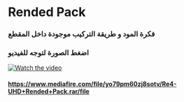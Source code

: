 # Rended Pack


### فكرة المود و طريقة التركيب موجودة داخل المقطع
### اضغط الصورة لتوجه للفيديو

[![Watch the video](https://i.ytimg.com/vi/ymg3s4B0Uws/hqdefault.jpg)](https://youtu.be/ymg3s4B0Uws)

#### <https://www.mediafire.com/file/yo79pm60zj8sotv/Re4-UHD+Rended+Pack.rar/file>
